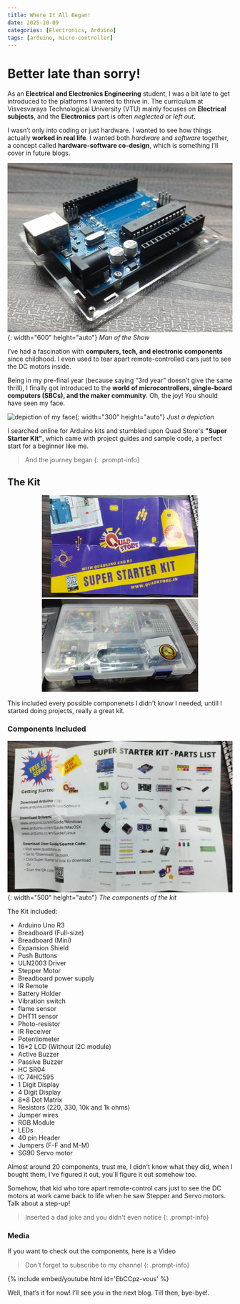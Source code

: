 ```yaml
---
title: Where It All Began!
date: 2025-10-09
categories: [Electronics, Arduino]
tags: [arduino, micro-controller]
---
```


# Better late than sorry!

As an **Electrical and Electronics Engineering** student, I was a bit late to get introduced to the platforms I wanted to thrive in. The curriculum at Visvesvaraya Technological University (VTU) mainly focuses on **Electrical subjects**, and the **Electronics** part is often *neglected* or *left out*.

I wasn’t only into coding or just hardware. I wanted to see how things actually **worked in real life**. I wanted both *hardware* and *software* together, a concept called **hardware-software co-design**, which is something I’ll cover in future blogs.

![arduino](/assets/img/Arduino/arduino.jpg){: width="600" height="auto"}
_Man of the Show_

I’ve had a fascination with **computers, tech, and electronic components** since childhood. I even used to tear apart remote-controlled cars just to see the DC motors inside.

Being in my pre-final year (because saying “3rd year” doesn’t give the same thrill), I finally got introduced to the **world of microcontrollers, single-board computers (SBCs), and the maker community**. Oh, the joy! You should have seen my face.

![depiction of my face](https://i.pinimg.com/736x/eb/e9/34/ebe9347dfb9f6db82115a85c8314e68e.jpg){: width="300" height="auto"}
_Just a depiction_

I searched online for Arduino kits and stumbled upon Quad Store's **"Super Starter Kit"**, which came with project guides and sample code, a perfect start for a beginner like me.

>And the journey began
{: .prompt-info}

## The Kit

<div style="text-align: center;">
  <img src="/assets/img/Arduino/superStarterKit.jpg" width="350" alt='super starter kit'>
  <img src="/assets/img/Arduino/arduinoKit.jpg" width="350" alt='Arduino kit'>
</div>

This included every possible componenets I didn't know I needed, untill I started doing projects, really a great kit.

### Components Included

![components](/assets/img/Arduino/componentsOfTheKit.jpg){: width="500" height="auto"}
_The components of the kit_

The Kit included:
* Arduino Uno R3
* Breadboard (Full-size)
* Breadboard (Mini)
* Expansion Shield
* Push Buttons
* ULN2003 Driver
* Stepper Motor
* Breadboard power supply
* IR Remote
* Battery Holder
* Vibration switch
* flame sensor
* DHT11 sensor
* Photo-resistor
* IR Receiver
* Potentiometer
* 16*2 LCD (Without I2C module)
* Active Buzzer
* Passive Buzzer
* HC SR04
* IC 74HC595
* 1 Digit Display
* 4 Digit Display
* 8*8 Dot Matrix
* Resistors (220, 330, 10k and 1k ohms)
* Jumper wires
* RGB Module
* LEDs
* 40 pin Header
* Jumpers (F-F and M-M)
* SG90 Servo motor

Almost around 20 components, trust me, I didn't know what they did, when I bought them, I've figured it out, you'll figure it out somehow too.

Somehow, that kid who tore apart remote-control cars just to see the DC motors at work came back to life when he saw Stepper and Servo motors. Talk about a step-up!

>Inserted a dad joke and you didn't even notice
{: .prompt-info}

### Media
If you want to check out the components, here is a Video

>Don't forget to subscribe to my channel
{: .prompt-info}

{% include embed/youtube.html id='EbCCpz-vous' %}

Well, that’s it for now! I’ll see you in the next blog. Till then, bye-bye!.
